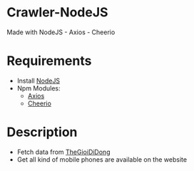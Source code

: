 # Crawler-NodeJS

Made with NodeJS - Axios - Cheerio

# Requirements

- Install [NodeJS](https://nodejs.org/en/download/)
- Npm Modules:
  - [Axios](https://www.npmjs.com/package/axios)
  - [Cheerio](https://www.npmjs.com/package/cheerio)

# Description

- Fetch data from [TheGioiDiDong](https://www.thegioididong.com/)
- Get all kind of mobile phones are available on the website
